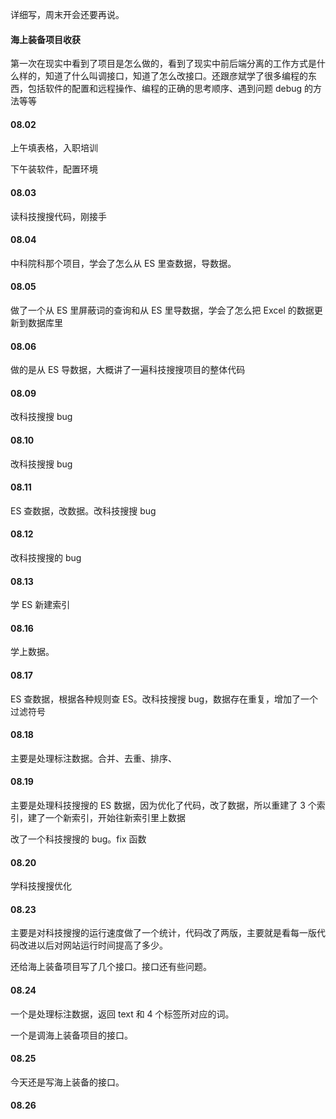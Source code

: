 
详细写，周末开会还要再说。  


#### 海上装备项目收获  

第一次在现实中看到了项目是怎么做的，看到了现实中前后端分离的工作方式是什么样的，知道了什么叫调接口，知道了怎么改接口。还跟彦斌学了很多编程的东西，包括软件的配置和远程操作、编程的正确的思考顺序、遇到问题 debug 的方法等等


#### 08.02  

上午填表格，入职培训  

下午装软件，配置环境  


#### 08.03  

读科技搜搜代码，刚接手  


#### 08.04  

中科院科那个项目，学会了怎么从 ES 里查数据，导数据。  


#### 08.05  

做了一个从 ES 里屏蔽词的查询和从 ES 里导数据，学会了怎么把 Excel 的数据更新到数据库里  


#### 08.06  

做的是从 ES 导数据，大概讲了一遍科技搜搜项目的整体代码  


#### 08.09  

改科技搜搜 bug   


#### 08.10  

改科技搜搜 bug   


#### 08.11  

ES 查数据，改数据。改科技搜搜 bug   


#### 08.12 

改科技搜搜的 bug  


#### 08.13  

学 ES 新建索引  


#### 08.16  

学上数据。  


#### 08.17  

ES 查数据，根据各种规则查 ES。改科技搜搜 bug，数据存在重复，增加了一个过滤符号  


#### 08.18  

主要是处理标注数据。合并、去重、排序、  


#### 08.19  

主要是处理科技搜搜的 ES 数据，因为优化了代码，改了数据，所以重建了 3 个索引，建了一个新索引，开始往新索引里上数据  

改了一个科技搜搜的 bug。fix 函数  


#### 08.20  

学科技搜搜优化  


#### 08.23  

主要是对科技搜搜的运行速度做了一个统计，代码改了两版，主要就是看每一版代码改进以后对网站运行时间提高了多少。

还给海上装备项目写了几个接口。接口还有些问题。  


#### 08.24  

一个是处理标注数据，返回 text 和 4 个标签所对应的词。  

一个是调海上装备项目的接口。   


#### 08.25  

今天还是写海上装备的接口。  


#### 08.26  



